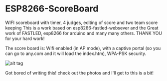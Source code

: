 # ESP8266-ScoreBoard
WIFI scoreboard with timer, 4 judges, editing of score and two team score keeping
This is a work based on esp8266-fastled-websever and the Great work of FASTLED, esp8266 for arduino and many many others. THANK YOU for your hard work!

The score board is:
  Wifi enabled (in AP mode), with a captive portal (so you can go to any.com and it will load the index.htm), WPA-PSK security.
  
  
 ![alt tag]("https://github.com/dhgreg/ESP8266-Scoreboard/blob/master/IMAG0894.jpg")
  


Got bored of writing this! check out the photos and I'll get to this is a bit!
